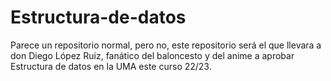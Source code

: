# Estructura-de-datos
Parece un repositorio normal, pero no, este repositorio será el que llevara a don Diego López Ruiz, fanático del baloncesto y del anime a aprobar Estructura de datos en la UMA  este curso 22/23.

